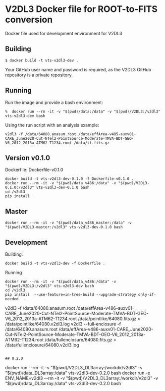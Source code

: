 # V2DL3 Docker file for ROOT-to-FITS conversion

Docker file used for development environment for V2DL3



## Building

```
$ docker build -t vts-v2dl3-dev .
```

Your GitHub user name and password is required, as the V2DL3 GitHub repository is a private repository.

## Running

Run the image and provide a bash environment:

```
%  docker run --rm -it -v "$(pwd)/data:/data" -v "$(pwd)/V2DL3:/v2dl3" vts-v2dl3-dev bash
```

Using the run script with an analysis example:
```
v2dl3 -f /data/64080.anasum.root /data/effArea-v485-auxv01-CARE_June2020-Cut-NTel2-PointSource-Moderate-TMVA-BDT-GEO-V6_2012_2013a-ATM62-T1234.root /data/tt.fits.gz
```

## Version v0.1.0

Dockerfile: Dockerfile-v0.1.0

```
docker build -t vts-v2dl3-dev-0.1.0 -f Dockerfile-v0.1.0 .
docker run --rm -it -v "$(pwd)/data_v486:/data" -v "$(pwd)/V2DL3-0.1.0:/v2dl3" vts-v2dl3-dev-0.1.0 bash
cd /v2dl3
pip install .
```

## Master

```
docker run --rm -it -v "$(pwd)/data_v486_master:/data" -v "$(pwd)/V2DL3-master:/v2dl3" vts-v2dl3-dev-0.1.0 bash
```

## Development

Building:
```
docker build -t vts-v2dl3-dev -f Dockerfile .
```

Running

```
docker run --rm -it -v "$(pwd)/data_v486:/data" -v "$(pwd)/V2DL3:/v2dl3" vts-v2dl3-dev bash
cd /v2dl3
pip install  --use-feature=in-tree-build --upgrade-strategy only-if-needed  .
```
 v2dl3 -f /data/64080.anasum.root /data/effArea-v486-auxv01-CARE_June2020-Cut-NTel2-PointSource-Moderate-TMVA-BDT-GEO-V6_2012_2013a-ATM62-T1234.root /data/pointlike/64080.fits.gz > /data/pointlike/64080.v2dl3.log
 v2dl3 --full-enclosure -f /data/64080.anasum.root /data/effArea-v486-auxv01-CARE_June2020-Cut-NTel2-PointSource-Moderate-TMVA-BDT-GEO-V6_2012_2013a-ATM62-T1234.root /data/fullenclosure/64080.fits.gz > /data/fullenclosure/64080.v2dl3.log
```

## 0.2.0

```
 docker run --rm -it -v "$(pwd)/V2DL3_DL3array:/workdir/v2dl3" -v "$(pwd)/data_DL3array:/data" vts-v2dl3-dev-0.2.0 bash
docker run -e ENV_NAME=v2dl3 --rm -it -v "$(pwd)/V2DL3_DL3array:/workdir/v2dl3" -v "$(pwd)/data_DL3array:/data" vts-v2dl3-dev-0.2.0 bash
```
